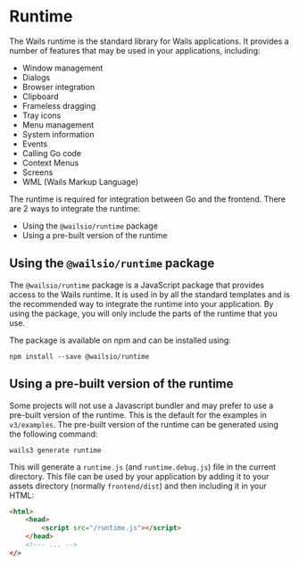 # Runtime

The Wails runtime is the standard library for Wails applications. It provides a number of features that may
be used in your applications, including:

- Window management
- Dialogs
- Browser integration
- Clipboard
- Frameless dragging
- Tray icons
- Menu management
- System information
- Events
- Calling Go code
- Context Menus
- Screens
- WML (Wails Markup Language)

The runtime is required for integration between Go and the frontend. There are 2 ways to integrate the runtime:

- Using the `@wailsio/runtime` package
- Using a pre-built version of the runtime

## Using the `@wailsio/runtime` package

The `@wailsio/runtime` package is a JavaScript package that provides access to the Wails runtime. It is used in by all
the standard templates and is the recommended way to integrate the runtime into your application. By using the package,
you will only include the parts of the runtime that you use.

The package is available on npm and can be installed using:

```shell
npm install --save @wailsio/runtime
```

## Using a pre-built version of the runtime

Some projects will not use a Javascript bundler and may prefer to use a pre-built version of the runtime. This is
the default for the examples in `v3/examples`. The pre-built version of the runtime can be generated using the
following command:

```shell
wails3 generate runtime
```

This will generate a `runtime.js` (and `runtime.debug.js`) file in the current directory.
This file can be used by your application by adding it to your assets directory (normally `frontend/dist`) and then including it in your HTML:

```html
<html>
    <head>
        <script src="/runtime.js"></script>
    </head>
    <!--- ... -->
</>
```
